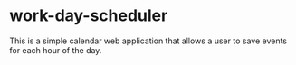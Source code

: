 # work-day-scheduler
This is a simple calendar web application that allows a user to save events for each hour of the day.

